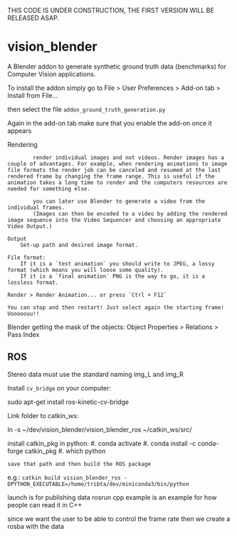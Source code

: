 THIS CODE IS UNDER CONSTRUCTION, THE FIRST VERSION WILL BE RELEASED ASAP.

# vision_blender

A Blender addon to generate synthetic ground truth data (benchmarks) for Computer Vision applications.



To install the addon simply go to File > User Preferences > Add-on tab > Install from File...

then select the file `addon_ground_truth_generation.py`

Again in the add-on tab make sure that you enable the add-on once it appears



Rendering

            render individual images and not videos. Render images has a couple of advantages. For example, when rendering animations to image file formats the render job can be canceled and resumed at the last rendered frame by changing the frame range. This is useful if the animation takes a long time to render and the computers resources are needed for something else.

            you can later use Blender to generate a video from the individual frames.
            (Images can then be encoded to a video by adding the rendered image sequence into the Video Sequencer and choosing an appropriate Video Output.)

    Output
        Set-up path and desired image format.

    File format:
        If it is a `test animation` you should write to JPEG, a lossy format (which means you will loose some quality).
        If it is a `final animation` PNG is the way to go, it is a lossless format.

    Render > Render Animation... or press `Ctrl + F12`

    You can stop and then restart! Just select again the starting frame! Uooooouu!!



Blender getting the mask of the objects:
    Object Properties > Relations > Pass Index



## ROS

Stereo data must use the standard naming img_L and img_R

Install `cv_bridge` on your computer:

  sudo apt-get install ros-kinetic-cv-bridge

Link folder to catkin_ws:

ln -s ~/dev/vision_blender/vision_blender_ros ~/catkin_ws/src/


install catkin_pkg in python:
#. conda activate
#. conda install -c conda-forge catkin_pkg
#. which python

    save that path and then build the ROS package

e.g.: `catkin build vision_blender_ros -DPYTHON_EXECUTABLE=/home/tribta/dev/miniconda3/bin/python`

launch is for publishing data
rosrun cpp example is an example for how people can read it in C++

since we want the user to be able to control the frame rate then we create a rosba with the data
